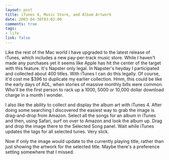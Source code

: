 ```yaml
--- 
layout: post
title: iTunes 4, Music Store, and Album Artwork
date: 2003-04-30T03:02:00
comments: true
tags:
- life
link: false
---
```

Like the rest of the Mac world I have upgraded to the latest release of iTunes, which includes a new pay-per-track music store. While I haven't made any purchases yet it seems like Apple has hit the center of the target with this feature. It's Napster only legal. In Napster's heyday I participated and collected about 400 titles. With iTunes I can do this legally. Of course, it'd cost me $396 to duplicate my earlier collection. Hmm, this could be like the early days of AOL, when stories of massive monthly bills were common. Who'll be the first person to rack up a 1000, 5000 or 10,000 dollar download charge in a month I wonder.

I also like the ability to collect and display the album art with iTunes 4. After doing some searching I discovered the easiest way to grab the image is drag-and-drop from Amazon. Select all the songs for an album in iTunes and then, using Safari, surf on over to Amazon and look the album up. Drag and drop the image there to the Selected Song panel. Wait while iTunes updates the tags for all selected tunes. Very slick.

Now if only the image would update to the currently playing title, rather than just showing the artwork for the selected title. Maybe there's a preference setting somewhere that I missed.
